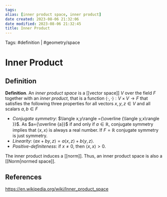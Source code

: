 ```yaml
---
tags: 
alias: [inner product space, inner product]
date created: 2023-08-06 21:32:06
date modified: 2023-08-06 21:32:45
title: Inner Product
---
```


Tags: #definition | #geometry/space

# Inner Product

## Definition

**Definition**. An _inner product space_ is a [[vector space]] $V$ over the field $F$ together with an _inner product_, that is a function $\langle \cdot ,\cdot \rangle :V\times V\to F$ that satisfies the following three properties for all vectors $x,y,z\in V$ and all scalars $a,b\in F$
- _Conjugate symmetry_: $\langle x,y\rangle ={\overline {\langle y,x\rangle }}$.
	  As $a={\overline {a}}$ if and only if $a\in\mathbb{R}$, conjugate symmetry implies that $\langle x,x\rangle$ is always a real number. If $F=\mathbb {R}$ conjugate symmetry is just symmetry.
- _Linearity_: $\langle ax+by,z\rangle =a\langle x,z\rangle +b\langle y,z\rangle$.
- _Positive-definiteness_: if $x\neq0$, then $\langle x,x\rangle >0$.

The inner product induces a [[norm]]. Thus, an inner product space is also a [[Norm|normed space]].

## References

https://en.wikipedia.org/wiki/Inner_product_space